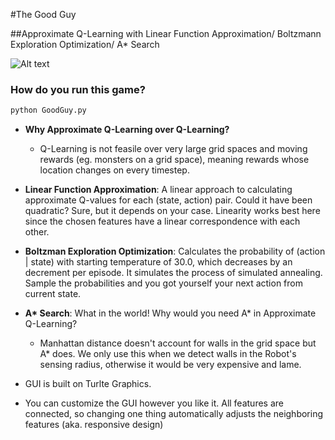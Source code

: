 #The Good Guy

##Approximate Q-Learning with Linear Function Approximation/ Boltzmann Exploration Optimization/ A* Search

![Alt text](https://cloud.githubusercontent.com/assets/10402322/15918464/d34ff016-2dbb-11e6-8782-7a2ff33e950c.png)

### How do you run this game?
```Python
python GoodGuy.py
```

* **Why Approximate Q-Learning over Q-Learning?** 
	* Q-Learning is not feasile over very large grid spaces and moving rewards (eg. monsters on a grid space), meaning rewards whose location changes on every timestep. 

* **Linear Function Approximation**: A linear approach to calculating approximate Q-values for each (state, action) pair. Could it have been quadratic? Sure, but it depends on your case. Linearity works best here since the chosen features have a linear correspondence with each other.

* **Boltzman Exploration Optimization**: Calculates the probability of (action | state) with starting temperature of 30.0, which decreases by an decrement per episode. It simulates the process of simulated annealing. Sample the probabilities and you got yourself your next action from current state.

* **A\* Search**: What in the world! Why would you need A* in Approximate Q-Learning?
	* Manhattan distance doesn't account for walls in the grid space but A* does. We only use this when we detect walls in the Robot's sensing radius, otherwise it would be very expensive and lame. 

* GUI is built on Turlte Graphics. 
* You can customize the GUI however you like it. All features are connected, so changing one thing automatically adjusts the neighboring features (aka. responsive design)
